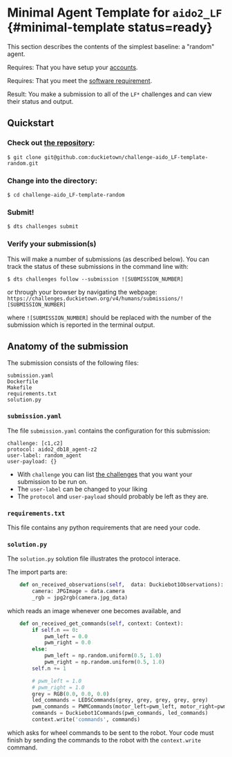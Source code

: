 # Minimal Agent Template for `aido2_LF` {#minimal-template status=ready}

This section describes the contents of the simplest baseline: a "random" agent.

<div class='requirements' markdown='1'>

Requires: That you have setup your [accounts](#cm-accounts).

Requires: That you meet the [software requirement](#cm-sw).

Result: You make a submission to all of the `LF*` challenges and can view their status and output. 

</div>


## Quickstart

### Check out [the repository](https://github.com/duckietown/challenge-aido_LF-template-random):

    $ git clone git@github.com:duckietown/challenge-aido_LF-template-random.git


### Change into the directory:

    $ cd challenge-aido_LF-template-random
    
### Submit!

    $ dts challenges submit 

### Verify your submission(s)

This will make a number of submissions (as described below). You can track the status of these submissions in the command line with:

    $ dts challenges follow --submission ![SUBMISSION_NUMBER]

or through your browser by navigating the webpage: `https://challenges.duckietown.org/v4/humans/submissions/![SUBMISSION_NUMBER]`

where `![SUBMISSION_NUMBER]` should be replaced with the number of the submission which is reported in the terminal output. 



## Anatomy of the submission

The submission consists of the following files:

    submission.yaml
    Dockerfile
	Makefile
    requirements.txt	
    solution.py
    
### `submission.yaml`
    
The file `submission.yaml` contains the configuration for this submission:

```
challenge: [c1,c2]
protocol: aido2_db18_agent-z2
user-label: random_agent
user-payload: {}
```

 - With `challenge` you can list [the challenges](#part:aido-rules) that you want your submission to be run on. 
 - The `user-label` can be changed to your liking
 - The `protocol` and `user-payload` should probably be left as they are. 

### `requirements.txt`

This file contains any python requirements that are need your code.

### `solution.py`

The `solution.py` solution file illustrates the protocol interace.

The import parts are:

```python
    def on_received_observations(self,  data: Duckiebot1Observations):
        camera: JPGImage = data.camera
        _rgb = jpg2rgb(camera.jpg_data)
```

which reads an image whenever one becomes available, and 

```python
    def on_received_get_commands(self, context: Context):
        if self.n == 0:
            pwm_left = 0.0
            pwm_right = 0.0
        else:
            pwm_left = np.random.uniform(0.5, 1.0)
            pwm_right = np.random.uniform(0.5, 1.0)
        self.n += 1

        # pwm_left = 1.0
        # pwm_right = 1.0
        grey = RGB(0.0, 0.0, 0.0)
        led_commands = LEDSCommands(grey, grey, grey, grey, grey)
        pwm_commands = PWMCommands(motor_left=pwm_left, motor_right=pwm_right)
        commands = Duckiebot1Commands(pwm_commands, led_commands)
        context.write('commands', commands)
```

which asks for wheel commands to be sent to the robot. Your code must finish by sending the commands to the robot with the `context.write` command.



